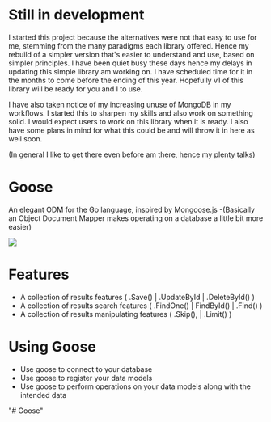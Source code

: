 # Still in development
I started this project because the alternatives were not that easy to use for me, stemming from the many paradigms each library offered. Hence my rebuild of a simpler version that's easier to understand and use, based on simpler principles. I have been quiet busy these days hence my delays in updating this simple library am working on. 
I have scheduled time for it in the months to come before the ending of this year. Hopefully v1 of this library will be ready for you and I to use.

I have also taken notice of my increasing unuse of MongoDB in my workflows. I started this to sharpen my skills and also work on something solid. 
I would expect users to work on this library when it is ready.
I also have some plans in mind for what this could be and will throw it in here as well soon.


(In general I like to get there even before am there, hence my plenty talks)


# Goose
An elegant ODM for the Go language, inspired by Mongoose.js -(Basically an Object Document Mapper makes operating on a database a little bit more easier)

<img src="https://github.com/Fantastic-Futures/Goose/blob/master/data-mapper-pattern.png" />

# Features
- A collection of results features              ( .Save() | .UpdateById | .DeleteById() )
- A collection of results search features       ( .FindOne() | FindById() | .Find() )
- A collection of results manipulating features ( .Skip(), | .Limit() )


# Using Goose
- Use goose to connect to your database
- Use goose to register your data models
- Use goose to perform operations on your data models along with the intended data

"# Goose" 
